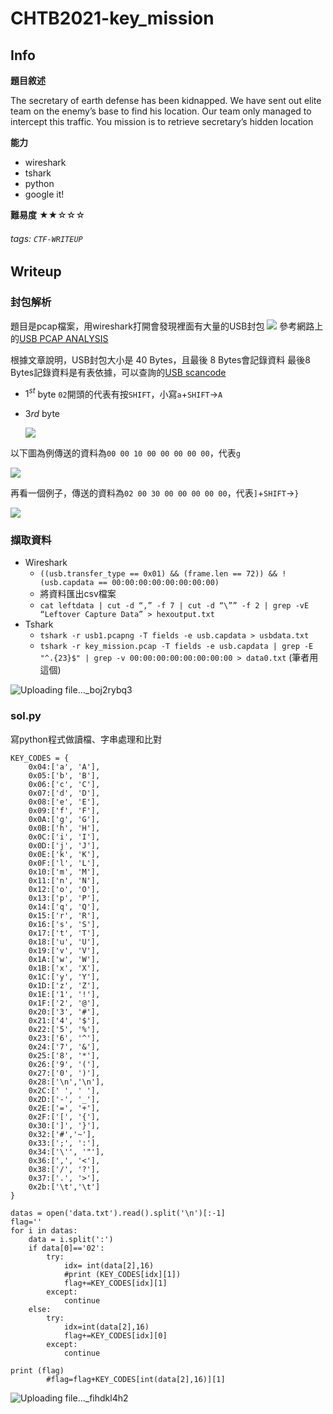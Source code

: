 CHTB2021-key_mission
===
## Info
**題目敘述**

The secretary of earth defense has been kidnapped. We have sent out elite team on the enemy’s base to find his location. Our team only managed to intercept this traffic. You mission is to retrieve secretary’s hidden location

**能力**
- wireshark
- tshark
- python
- google it!

**難易度**
★★☆☆☆

###### tags: `CTF-WRITEUP`

## Writeup
### 封包解析
題目是pcap檔案，用wireshark打開會發現裡面有大量的USB封包
![](https://i.imgur.com/UXw1PVE.png)
參考網路上的[USB PCAP ANALYSIS](https://book.hacktricks.xyz/forensics/basic-forensic-methodology/pcap-inspection/usb-keyboard-pcap-analysis)

根據文章說明，USB封包大小是 40 Bytes，且最後 8 Bytes會記錄資料
最後8 Bytes記錄資料是有表依據，可以查詢的[USB scancode](https://gist.github.com/MightyPork/6da26e382a7ad91b5496ee55fdc73db2)
- $1^{st}$ byte
    `02`開頭的代表有按`SHIFT`，小寫`a`+`SHIFT`->`A`
- $3{rd}$ byte  

    ![](https://i.imgur.com/4EVzy9P.png)


以下圖為例傳送的資料為`00 00 10 00 00 00 00 00`，代表`g`

![](https://i.imgur.com/yfNGjTU.png)

再看一個例子，傳送的資料為`02 00 30 00 00 00 00 00`，代表`]`+`SHIFT`->`}`

![](https://i.imgur.com/JdXAxds.png)

### 擷取資料

- Wireshark
    - `((usb.transfer_type == 0x01) && (frame.len == 72)) && !(usb.capdata == 00:00:00:00:00:00:00:00)`
    - 將資料匯出csv檔案
    - `cat leftdata | cut -d “,” -f 7 | cut -d “\”” -f 2 | grep -vE “Leftover Capture Data” > hexoutput.txt
`
- Tshark
    - `tshark -r usb1.pcapng -T fields -e usb.capdata > usbdata.txt`
    - `tshark -r key_mission.pcap -T fields -e usb.capdata | grep -E "^.{23}$" | grep -v 00:00:00:00:00:00:00:00 > data0.txt` (筆者用這個)
    
![Uploading file..._boj2rybq3]()


### sol.py
寫python程式做讀檔、字串處理和比對
```
KEY_CODES = {
    0x04:['a', 'A'],
    0x05:['b', 'B'],
    0x06:['c', 'C'],
    0x07:['d', 'D'],
    0x08:['e', 'E'],
    0x09:['f', 'F'],
    0x0A:['g', 'G'],
    0x0B:['h', 'H'],
    0x0C:['i', 'I'],
    0x0D:['j', 'J'],
    0x0E:['k', 'K'],
    0x0F:['l', 'L'],
    0x10:['m', 'M'],
    0x11:['n', 'N'],
    0x12:['o', 'O'],
    0x13:['p', 'P'],
    0x14:['q', 'Q'],
    0x15:['r', 'R'],
    0x16:['s', 'S'],
    0x17:['t', 'T'],
    0x18:['u', 'U'],
    0x19:['v', 'V'],
    0x1A:['w', 'W'],
    0x1B:['x', 'X'],
    0x1C:['y', 'Y'],
    0x1D:['z', 'Z'],
    0x1E:['1', '!'],
    0x1F:['2', '@'],
    0x20:['3', '#'],
    0x21:['4', '$'],
    0x22:['5', '%'],
    0x23:['6', '^'],
    0x24:['7', '&'],
    0x25:['8', '*'],
    0x26:['9', '('],
    0x27:['0', ')'],
    0x28:['\n','\n'],
    0x2C:[' ', ' '],
    0x2D:['-', '_'],
    0x2E:['=', '+'],
    0x2F:['[', '{'],
    0x30:[']', '}'],
    0x32:['#','~'],
    0x33:[';', ':'],
    0x34:['\'', '"'],
    0x36:[',', '<'],
    0x38:['/', '?'],
    0x37:['.', '>'],
    0x2b:['\t','\t']
}

datas = open('data.txt').read().split('\n')[:-1]
flag=''
for i in datas:
    data = i.split(':')
    if data[0]=='02':
        try:
            idx= int(data[2],16)
            #print (KEY_CODES[idx][1])
            flag+=KEY_CODES[idx][1]
        except:
            continue
    else:
        try:
            idx=int(data[2],16)
            flag+=KEY_CODES[idx][0]
        except:
            continue

print (flag)
        #flag=flag+KEY_CODES[int(data[2],16)][1] 

```
![Uploading file..._fihdkl4h2]()




